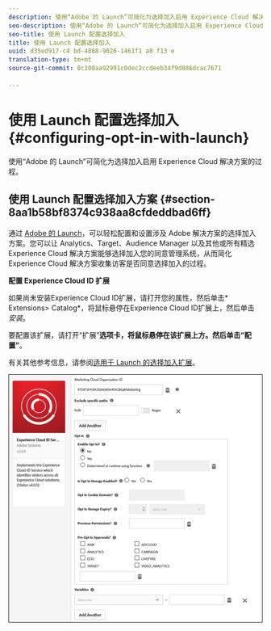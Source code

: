```yaml
---
description: 使用“Adobe 的 Launch”可简化为选择加入启用 Experience Cloud 解决方案的过程。
seo-description: 使用“Adobe 的 Launch”可简化为选择加入启用 Experience Cloud 解决方案的过程。
seo-title: 使用 Launch 配置选择加入
title: 使用 Launch 配置选择加入
uuid: d35ed917-c4 bd-4868-9026-1461f1 a8 f13 e
translation-type: tm+mt
source-git-commit: 0c300aa92991c0dec2ccdeeb34f9d886dcac7671

---
```



# 使用 Launch 配置选择加入 {#configuring-opt-in-with-launch}

使用“Adobe 的 Launch”可简化为选择加入启用 Experience Cloud 解决方案的过程。

## 使用 Launch 配置选择加入方案 {#section-8aa1b58bf8374c938aa8cfdeddbad6ff}

通过 [Adobe 的 Launch](https://docs.adobelaunch.com/)，可以轻松配置和设置涉及 Adobe 解决方案的选择加入方案。您可以让 Analytics、Target、Audience Manager 以及其他或所有精选 Experience Cloud 解决方案能够选择加入您的同意管理系统，从而简化 Experience Cloud 解决方案收集访客是否同意选择加入的过程。

**配置 Experience Cloud ID 扩展**

如果尚未安装Experience Cloud ID扩展，请打开您的属性，然后单击* Extensions&gt; Catalog*，将鼠标悬停在Experience Cloud ID扩展上，然后单击 *安装*。

要配置该扩展，请打开“扩展”**选项卡，将鼠标悬停在该扩展上方。然后单击“配置”**。

有关其他参考信息，请参阅[适用于 Launch 的选择加入扩展](https://docs.adobelaunch.com/extension-reference/web/experience-cloud-id-service-extension)。

![](assets/optin-launch.jpg)

